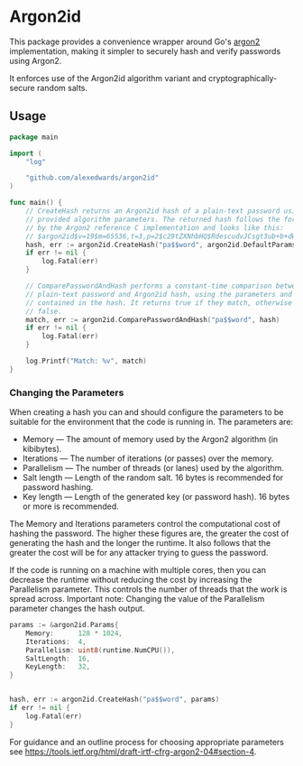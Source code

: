 # Argon2id

This package provides a convenience wrapper around Go's [argon2](https://pkg.go.dev/golang.org/x/crypto/argon2?tab=doc) implementation, making it simpler to securely hash and verify passwords using Argon2.

It enforces use of the Argon2id algorithm variant and cryptographically-secure random salts.

## Usage

```go
package main

import (
	"log"

	"github.com/alexedwards/argon2id"
)

func main() {
	// CreateHash returns an Argon2id hash of a plain-text password using the
	// provided algorithm parameters. The returned hash follows the format used
	// by the Argon2 reference C implementation and looks like this:
	// $argon2id$v=19$m=65536,t=3,p=2$c29tZXNhbHQ$RdescudvJCsgt3ub+b+dWRWJTmaaJObG
	hash, err := argon2id.CreateHash("pa$$word", argon2id.DefaultParams)
	if err != nil {
		log.Fatal(err)
	}

	// ComparePasswordAndHash performs a constant-time comparison between a
	// plain-text password and Argon2id hash, using the parameters and salt
	// contained in the hash. It returns true if they match, otherwise it returns
	// false.
	match, err := argon2id.ComparePasswordAndHash("pa$$word", hash)
	if err != nil {
		log.Fatal(err)
	}

	log.Printf("Match: %v", match)
}
```

### Changing the Parameters

When creating a hash you can and should configure the parameters to be suitable for the environment that the code is running in. The parameters are:

* Memory — The amount of memory used by the Argon2 algorithm (in kibibytes).
* Iterations — The number of iterations (or passes) over the memory.
* Parallelism — The number of threads (or lanes) used by the algorithm.
* Salt length — Length of the random salt. 16 bytes is recommended for password hashing.
* Key length — Length of the generated key (or password hash). 16 bytes or more is recommended.

The Memory and Iterations parameters control the computational cost of hashing the password. The higher these figures are, the greater the cost of generating the hash and the longer the runtime. It also follows that the greater the cost will be for any attacker trying to guess the password.

If the code is running on a machine with multiple cores, then you can decrease the runtime without reducing the cost by increasing the Parallelism parameter. This controls the number of threads that the work is spread across. Important note: Changing the value of the Parallelism parameter changes the hash output.

```go
params := &argon2id.Params{
	Memory:      128 * 1024,
	Iterations:  4,
	Parallelism: uint8(runtime.NumCPU()),
	SaltLength:  16,
	KeyLength:   32,
}


hash, err := argon2id.CreateHash("pa$$word", params)
if err != nil {
	log.Fatal(err)
}
```

For guidance and an outline process for choosing appropriate parameters see https://tools.ietf.org/html/draft-irtf-cfrg-argon2-04#section-4.
